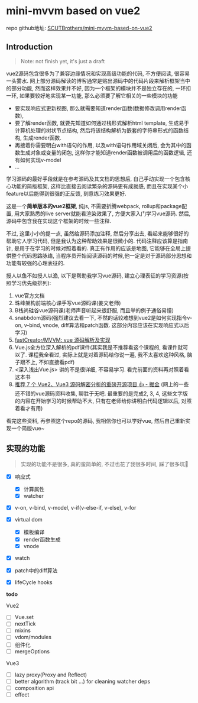 # mini-mvvm based on vue2
repo github地址: [SCUTBrothers/mini-mvvm-based-on-vue2](https://github.com/SCUTBrothers/mini-mvvm-based-on-vue2)
## Introduction

> Note: not finish yet, it's just a draft

vue2源码包含很多为了兼容边缘情况和实现高级功能的代码, 不方便阅读, 很容易一头雾水. 网上部分源码解读的博客通常是贴出源码中的代码片段来解析框架当中的部分功能, 然而这样效果并不好, 因为一个框架的模块并不是独立存在的, 一环扣一环, 如果要较好地实现某一功能, 那么必须要了解它相关的一些模块的功能  


- 要实现响应式更新视图, 那么就需要知道render函数(数据修改调用render函数), 
- 要了解render函数, 就要先知道如何通过栈形式解析html template, 生成易于计算机处理的树状节点结构, 然后将该结构解析为嵌套的字符串形式的函数结构, 生成render函数. 
- 再接着你需要明白with语句的作用, 以及with语句作用域关闭后, 会为其中的函数生成对象或变量的闭包, 这样你才能知道render函数被调用后的函数逻辑, 还有如何实现v-model
- ...

学习源码的最好手段就是在参考源码及其文档的思想后, 自己手动实现一个包含核心功能的简版框架, 这样比直接去阅读繁杂的源码更有成就感, 而且在实现某个小feature以后能得到很强的正反馈, 刻意练习效果更好.

这是一个**简单版本的vue2框架**, 纯js, 不需要折腾webpack, rollup和package配置, 用大家熟悉的live server就能看渲染效果了, 方便大家入门学习vue源码. 然后, 源码中包含我在实现这个框架的时候一些注释.

不过, 这里小小的提一点, 虽然给源码添加注释, 然后分享出去, 看起来能够很好的帮助它人学习代码, 但是我认为这种帮助效果是很微小的. 代码注释应该算是指南针, 是用于在学习的时候对照着看的. 真正有作用的应该是地图, 它能够在全局上提供整个代码思路脉络, 当程序员开始阅读源码的时候,他一定是对于源码部分思想和功能有较强的心理表征的.

授人以鱼不如授人以渔, 以下是帮助我学习vue源码, 建立心理表征的学习资源(按照学习优先级排列):
1. vue官方文档
2. 珠峰架构前端核心课手写vue源码课(姜文老师)
3. B栈尚硅谷vue源码课(老师声音听起来很舒服, 而且举的例子通俗易懂)
4. snabbdom源码(强烈建议去看一下, 不然的话较难想到vue2是如何实现指令v-on, v-bind, vnode, diff算法和patch函数. 这部分内容应该在实现响应式以后学习)
5. [fastCreator/MVVM: vue 源码解析及实现](https://github.com/fastCreator/MVVM)
6. Vue.js全方位深入解析的pdf课件(其实我是不推荐看这个课程的, 看课件就可以了. 课程我全看过, 实际上就是对着源码给你说一遍, 我不太喜欢这种风格, 脑子跟不上, 不如直接看pdf)
7. <深入浅出Vue.js> 讲的不是很详细, 不容易学习. 看完前面的资料再对照着看这本书
8. [推荐 7 个 Vue2、Vue3 源码解密分析的重磅开源项目 👍 - 掘金](https://juejin.cn/post/6942492146725290020) (网上的一些还不错的vue源码资料收集, 聊胜于无吧. 最重要的是完成2, 3, 4, 这些文字版的内容在开始学习的时候帮助不大, 只有在老师给你讲明白代码逻辑以后, 对照着看才有用)

看完这些资料, 再参照这个repo的源码, 我相信你也可以学好vue, 然后自己重新实现一个简版vue~

## 实现的功能

> 实现的功能不是很多, 真的蛮简单的, 不过也花了我很多时间, 踩了很多坑🥳 

- [x] 响应式
    - [x] 计算属性
    - [x] watcher
- [x] v-on, v-bind, v-model, v-if(v-else-if, v-else), v-for

- [x] virtual dom
  - [x] 模板编译
  - [x] render函数生成 
  - [x] vnode
- [x] watch
- [x] patch中的diff算法
- [x] lifeCycle hooks

**todo**

Vue2

- [ ] Vue.set
- [ ] nextTick
- [ ] mixins
- [ ] vdom/modules
- [ ] 组件化
- [ ] mergeOptions

Vue3

- [ ] lazy proxy(Proxy and Reflect)
- [ ] better algorithm (track bit ...) for cleaning watcher deps 
- [ ] composition api
- [ ] effect